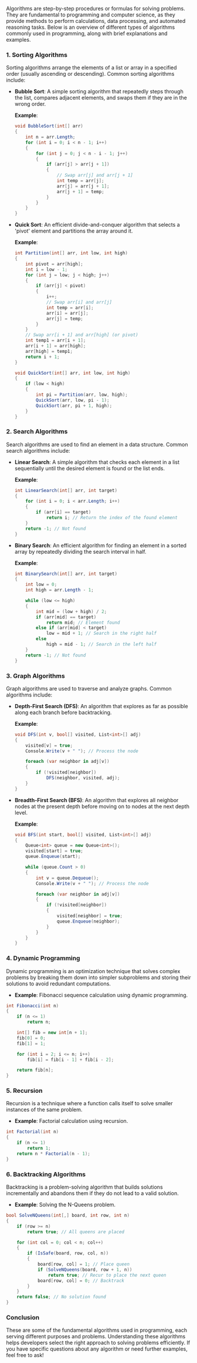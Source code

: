 Algorithms are step-by-step procedures or formulas for solving problems. They are fundamental to programming and computer science, as they provide methods to perform calculations, data processing, and automated reasoning tasks. Below is an overview of different types of algorithms commonly used in programming, along with brief explanations and examples.

### 1. **Sorting Algorithms**

Sorting algorithms arrange the elements of a list or array in a specified order (usually ascending or descending). Common sorting algorithms include:

- **Bubble Sort**: A simple sorting algorithm that repeatedly steps through the list, compares adjacent elements, and swaps them if they are in the wrong order.

  **Example**:

  ```csharp
  void BubbleSort(int[] arr)
  {
      int n = arr.Length;
      for (int i = 0; i < n - 1; i++)
      {
          for (int j = 0; j < n - i - 1; j++)
          {
              if (arr[j] > arr[j + 1])
              {
                  // Swap arr[j] and arr[j + 1]
                  int temp = arr[j];
                  arr[j] = arr[j + 1];
                  arr[j + 1] = temp;
              }
          }
      }
  }
  ```

- **Quick Sort**: An efficient divide-and-conquer algorithm that selects a 'pivot' element and partitions the array around it.

  **Example**:

  ```csharp
  int Partition(int[] arr, int low, int high)
  {
      int pivot = arr[high];
      int i = low - 1;
      for (int j = low; j < high; j++)
      {
          if (arr[j] < pivot)
          {
              i++;
              // Swap arr[i] and arr[j]
              int temp = arr[i];
              arr[i] = arr[j];
              arr[j] = temp;
          }
      }
      // Swap arr[i + 1] and arr[high] (or pivot)
      int temp1 = arr[i + 1];
      arr[i + 1] = arr[high];
      arr[high] = temp1;
      return i + 1;
  }

  void QuickSort(int[] arr, int low, int high)
  {
      if (low < high)
      {
          int pi = Partition(arr, low, high);
          QuickSort(arr, low, pi - 1);
          QuickSort(arr, pi + 1, high);
      }
  }
  ```

### 2. **Search Algorithms**

Search algorithms are used to find an element in a data structure. Common search algorithms include:

- **Linear Search**: A simple algorithm that checks each element in a list sequentially until the desired element is found or the list ends.

  **Example**:

  ```csharp
  int LinearSearch(int[] arr, int target)
  {
      for (int i = 0; i < arr.Length; i++)
      {
          if (arr[i] == target)
              return i; // Return the index of the found element
      }
      return -1; // Not found
  }
  ```

- **Binary Search**: An efficient algorithm for finding an element in a sorted array by repeatedly dividing the search interval in half.

  **Example**:

  ```csharp
  int BinarySearch(int[] arr, int target)
  {
      int low = 0;
      int high = arr.Length - 1;

      while (low <= high)
      {
          int mid = (low + high) / 2;
          if (arr[mid] == target)
              return mid; // Element found
          else if (arr[mid] < target)
              low = mid + 1; // Search in the right half
          else
              high = mid - 1; // Search in the left half
      }
      return -1; // Not found
  }
  ```

### 3. **Graph Algorithms**

Graph algorithms are used to traverse and analyze graphs. Common algorithms include:

- **Depth-First Search (DFS)**: An algorithm that explores as far as possible along each branch before backtracking.

  **Example**:

  ```csharp
  void DFS(int v, bool[] visited, List<int>[] adj)
  {
      visited[v] = true;
      Console.Write(v + " "); // Process the node

      foreach (var neighbor in adj[v])
      {
          if (!visited[neighbor])
              DFS(neighbor, visited, adj);
      }
  }
  ```

- **Breadth-First Search (BFS)**: An algorithm that explores all neighbor nodes at the present depth before moving on to nodes at the next depth level.

  **Example**:

  ```csharp
  void BFS(int start, bool[] visited, List<int>[] adj)
  {
      Queue<int> queue = new Queue<int>();
      visited[start] = true;
      queue.Enqueue(start);

      while (queue.Count > 0)
      {
          int v = queue.Dequeue();
          Console.Write(v + " "); // Process the node

          foreach (var neighbor in adj[v])
          {
              if (!visited[neighbor])
              {
                  visited[neighbor] = true;
                  queue.Enqueue(neighbor);
              }
          }
      }
  }
  ```

### 4. **Dynamic Programming**

Dynamic programming is an optimization technique that solves complex problems by breaking them down into simpler subproblems and storing their solutions to avoid redundant computations.

- **Example**: Fibonacci sequence calculation using dynamic programming.

```csharp
int Fibonacci(int n)
{
    if (n <= 1)
        return n;

    int[] fib = new int[n + 1];
    fib[0] = 0;
    fib[1] = 1;

    for (int i = 2; i <= n; i++)
        fib[i] = fib[i - 1] + fib[i - 2];

    return fib[n];
}
```

### 5. **Recursion**

Recursion is a technique where a function calls itself to solve smaller instances of the same problem.

- **Example**: Factorial calculation using recursion.

```csharp
int Factorial(int n)
{
    if (n <= 1)
        return 1;
    return n * Factorial(n - 1);
}
```

### 6. **Backtracking Algorithms**

Backtracking is a problem-solving algorithm that builds solutions incrementally and abandons them if they do not lead to a valid solution.

- **Example**: Solving the N-Queens problem.

```csharp
bool SolveNQueens(int[,] board, int row, int n)
{
    if (row >= n)
        return true; // All queens are placed

    for (int col = 0; col < n; col++)
    {
        if (IsSafe(board, row, col, n))
        {
            board[row, col] = 1; // Place queen
            if (SolveNQueens(board, row + 1, n))
                return true; // Recur to place the next queen
            board[row, col] = 0; // Backtrack
        }
    }
    return false; // No solution found
}
```

### Conclusion

These are some of the fundamental algorithms used in programming, each serving different purposes and problems. Understanding these algorithms helps developers select the right approach to solving problems efficiently. If you have specific questions about any algorithm or need further examples, feel free to ask!
